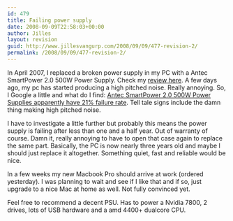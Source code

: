 ```yaml
---
id: 479
title: Failing power supply
date: 2008-09-09T22:58:03+00:00
author: Jilles
layout: revision
guid: http://www.jillesvangurp.com/2008/09/09/477-revision-2/
permalink: /2008/09/09/477-revision-2/
---
```

In April 2007, I replaced a broken power supply in my PC with a Antec SmartPower 2.0 500W Power Supply. Check my <a href="http://www.jillesvangurp.com/2007/04/11/antec-smartpower-20-500-watt-review/">review here</a>. A few days ago, my pc has started producing a high pitched noise. Really annoying. So, I Google a little and what do I find: <a href="http://forums.slickdeals.net/archive/index.php/archive/t-616300.html">Antec SmartPower 2.0 500W Power Supplies apparently have 21% failure rate</a>. Tell tale signs include the damn thing making high pitched noise.

I have to investigate a little further but probably this means the power supply is failing after less than one and a half year. Out of warranty of course. Damn it, really annoying to have to open that case again to replace the same part. Basically, the PC is now nearly three years old and maybe I should just replace it altogether. Something quiet, fast and reliable would be nice.

In a few weeks my new Macbook Pro should arrive at work (ordered yesterday). I was planning to wait and see if I like that and if so, just upgrade to a nice Mac at home as well. Not fully convinced yet.

Feel free to recommend a decent PSU. Has to power a Nvidia 7800, 2 drives, lots of USB hardware and a amd 4400+ dualcore CPU.
